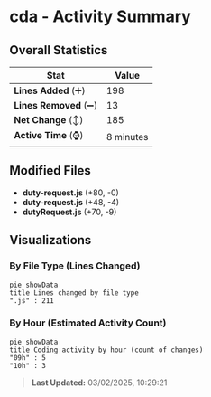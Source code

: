 # cda - Activity Summary 

## Overall Statistics

| Stat                   | Value                                                             |
| ---------------------- | ----------------------------------------------------------------- |
| **Lines Added** (➕)   | 198                                          |
| **Lines Removed** (➖) | 13                                        |
| **Net Change** (↕)    | 185                |
| **Active Time** (⌚)   | 8 minutes |


## Modified Files
- **duty-request.js** (+80, -0)
- **duty-request.js** (+48, -4)
- **dutyRequest.js** (+70, -9)

## Visualizations

### By File Type (Lines Changed)

```mermaid
pie showData
title Lines changed by file type
".js" : 211
```

### By Hour (Estimated Activity Count)

```mermaid
pie showData
title Coding activity by hour (count of changes)
"09h" : 5
"10h" : 3
```


> **Last Updated:** 03/02/2025, 10:29:21